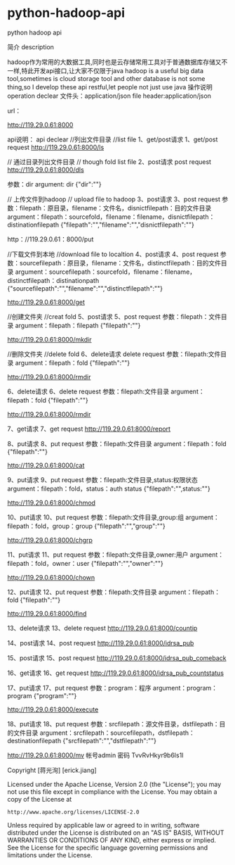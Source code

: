 # python-hadoop-api

python hadoop api


简介
description

hadoop作为常用的大数据工具,同时也是云存储常用工具对于普通数据库存储又不一样,特此开发api接口,让大家不仅限于java
hadoop is a useful big data tool,sometimes is cloud storage tool and other database is not some thing,so I develop these api restful,let
people not just use java
操作说明
operation declear
文件头：application/json
file header:application/json

url：

http://119.29.0.61:8000


api说明：
api declear
//列出文件目录
//list file 
1、get/post请求
1、get/post request
http://119.29.0.61:8000/ls

// 通过目录列出文件目录
// though fold list file
2、post请求
post request
http://119.29.0.61:8000/dls

参数：dir
argument: dir
{"dir":""}

// 上传文件到hadoop
// upload file to hadoop
3、post请求
3、post request
参数：filepath：原目录，filename：文件名，disnictfilepath：目的文件目录
argument：filepath：sourcefold，filename：filename，disnictfilepath：distinationfilepath
{"filepath":"","filename":"","disnictfilepath":""}

http：//119.29.0.61：8000/put

//下载文件到本地
//download file to localtion
4、post请求
4、post request
参数：sourcefilepath：原目录，filename：文件名，distinctfilepath：目的文件目录
argument：sourcefilepath：sourcefold，filename：filename，distinctfilepath：distinationpath
{"sourcefilepath":"","filename":"","distinctfilepath":""}

http://119.29.0.61:8000/get

//创建文件夹
//creat fold
5、post请求
5、post request
参数：filepath：文件目录
argument：filepath：filepath
{"filepath":""}

http://119.29.0.61:8000/mkdir

//删除文件夹
//delete fold
6、delete请求
delete request
参数：filepath:文件目录
argument：filepath：fold
{"filepath":""}

http://119.29.0.61:8000/rmdir

6、delete请求
6、delete request
参数：filepath:文件目录
argument：filepath：fold
{"filepath":""}

http://119.29.0.61:8000/rmdir

7、get请求
7、get request
http://119.29.0.61:8000/report

8、put请求
8、put request
参数：filepath:文件目录
argument：filepath：fold
{"filepath":""}

http://119.29.0.61:8000/cat

9、put请求
9、put request
参数：filepath:文件目录,status:权限状态
argument：filepath：fold，status：auth status
{"filepath":"",status:""}

http://119.29.0.61:8000/chmod

10、put请求
10、put request
参数：filepath:文件目录,group:组
argument：filepath：fold，group：group
{"filepath":"","group":""}

http://119.29.0.61:8000/chgrp

11、put请求
11、put request
参数：filepath:文件目录,owner:用户
argument：filepath：fold，owner：user
{"filepath":"","owner":""}

http://119.29.0.61:8000/chown

12、put请求
12、put request
参数：filepath:文件目录
argument：filepath：fold
{"filepath":""}

http://119.29.0.61:8000/find

13、delete请求
13、delete request
http://119.29.0.61:8000/countip

14、post请求
14、post request
http://119.29.0.61:8000/idrsa_pub

15、post请求
15、post request
http://119.29.0.61:8000/idrsa_pub_comeback

16、get请求
16、get request
http://119.29.0.61:8000/idrsa_pub_countstatus

17、put请求
17、put request
参数：program：程序
argument：program：program
{"program":""}

http://119.29.0.61:8000/execute

18、put请求
18、put request
参数：srcfilepath：源文件目录，dstfilepath：目的文件目录
argument：srcfilepath：sourcefilepath，dstfilepath：destinationfilepath
{"srcfilepath":"","dstfilepath":""}

http://119.29.0.61:8000/mv
帐号admin 密码 TvvRvHkyr9b6ls1I

Copyright [蒋光洵] [erick.jiang]

Licensed under the Apache License, Version 2.0 (the "License");
you may not use this file except in compliance with the License.
You may obtain a copy of the License at

    http://www.apache.org/licenses/LICENSE-2.0

Unless required by applicable law or agreed to in writing, software
distributed under the License is distributed on an "AS IS" BASIS,
WITHOUT WARRANTIES OR CONDITIONS OF ANY KIND, either express or implied.
See the License for the specific language governing permissions and
limitations under the License.
